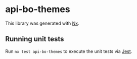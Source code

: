 # api-bo-themes

This library was generated with [Nx](https://nx.dev).

## Running unit tests

Run `nx test api-bo-themes` to execute the unit tests via [Jest](https://jestjs.io).
